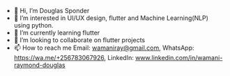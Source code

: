 - 👋 Hi, I’m Douglas Sponder
- 👀 I’m interested in UI/UX design, flutter and Machine Learning(NLP) using python.
- 🌱 I’m currently learning flutter
- 💞️ I’m looking to collaborate on flutter projects 
- 📫 How to reach me Email: wamaniray@gmail.com,
                     WhatsApp: https://wa.me/+256783067926,
                     LinkedIn: www.linkedin.com/in/wamani-raymond-douglas 

<!---
Douglas-sp/Douglas-sp is a ✨ special ✨ repository because its `README.md` (this file) appears on your GitHub profile.
You can click the Preview link to take a look at your changes.
--->
